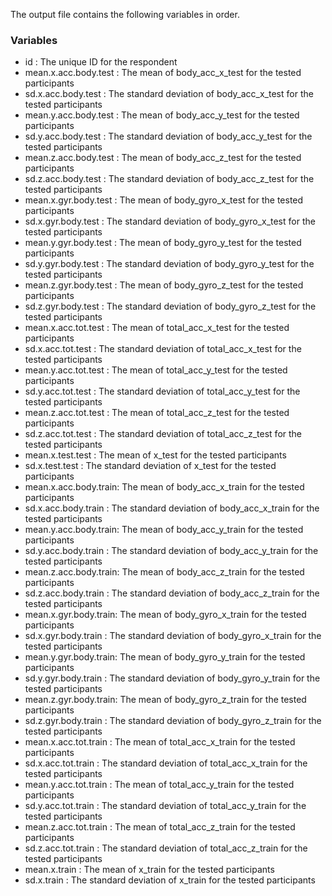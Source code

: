 The output file contains the following variables in order. 

### Variables
* id                   :  The unique ID for the respondent
* mean.x.acc.body.test :  The mean of body_acc_x_test for the tested participants
* sd.x.acc.body.test   :  The standard deviation of body_acc_x_test for the tested participants
* mean.y.acc.body.test :  The mean of body_acc_y_test for the tested participants
* sd.y.acc.body.test   :  The standard deviation of body_acc_y_test for the tested participants
* mean.z.acc.body.test :  The mean of body_acc_z_test for the tested participants
* sd.z.acc.body.test   :  The standard deviation of body_acc_z_test for the tested participants
* mean.x.gyr.body.test :  The mean of body_gyro_x_test for the tested participants
* sd.x.gyr.body.test   :  The standard deviation of body_gyro_x_test for the tested participants
* mean.y.gyr.body.test :  The mean of body_gyro_y_test for the tested participants
* sd.y.gyr.body.test   :  The standard deviation of body_gyro_y_test for the tested participants
* mean.z.gyr.body.test :  The mean of body_gyro_z_test for the tested participants
* sd.z.gyr.body.test   :  The standard deviation of body_gyro_z_test for the tested participants
* mean.x.acc.tot.test  :  The mean of total_acc_x_test for the tested participants
* sd.x.acc.tot.test    :  The standard deviation of total_acc_x_test for the tested participants
* mean.y.acc.tot.test  :  The mean of total_acc_y_test for the tested participants
* sd.y.acc.tot.test    :  The standard deviation of total_acc_y_test for the tested participants
* mean.z.acc.tot.test  :  The mean of total_acc_z_test for the tested participants
* sd.z.acc.tot.test    :  The standard deviation of total_acc_z_test for the tested participants
* mean.x.test.test     :  The mean of x_test for the tested participants
* sd.x.test.test       :  The standard deviation of x_test for the tested participants
* mean.x.acc.body.train:  The mean of body_acc_x_train for the tested participants
* sd.x.acc.body.train  :  The standard deviation of body_acc_x_train for the tested participants
* mean.y.acc.body.train:  The mean of body_acc_y_train for the tested participants
* sd.y.acc.body.train  :  The standard deviation of body_acc_y_train for the tested participants
* mean.z.acc.body.train:  The mean of body_acc_z_train for the tested participants
* sd.z.acc.body.train  :  The standard deviation of body_acc_z_train for the tested participants
* mean.x.gyr.body.train:  The mean of body_gyro_x_train for the tested participants
* sd.x.gyr.body.train  :  The standard deviation of body_gyro_x_train for the tested participants
* mean.y.gyr.body.train:  The mean of body_gyro_y_train for the tested participants
* sd.y.gyr.body.train  :  The standard deviation of body_gyro_y_train for the tested participants
* mean.z.gyr.body.train:  The mean of body_gyro_z_train for the tested participants
* sd.z.gyr.body.train  :  The standard deviation of body_gyro_z_train for the tested participants
* mean.x.acc.tot.train :  The mean of total_acc_x_train for the tested participants
* sd.x.acc.tot.train   :  The standard deviation of total_acc_x_train for the tested participants
* mean.y.acc.tot.train :  The mean of total_acc_y_train for the tested participants
* sd.y.acc.tot.train   :  The standard deviation of total_acc_y_train for the tested participants
* mean.z.acc.tot.train :  The mean of total_acc_z_train for the tested participants
* sd.z.acc.tot.train   :  The standard deviation of total_acc_z_train for the tested participants
* mean.x.train         :  The mean of x_train for the tested participants
* sd.x.train           :  The standard deviation of x_train for the tested participants
